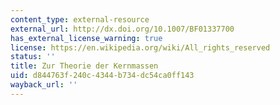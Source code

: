 ```yaml
---
content_type: external-resource
external_url: http://dx.doi.org/10.1007/BF01337700
has_external_license_warning: true
license: https://en.wikipedia.org/wiki/All_rights_reserved
status: ''
title: Zur Theorie der Kernmassen
uid: d844763f-240c-4344-b734-dc54ca0ff143
wayback_url: ''
---
```


